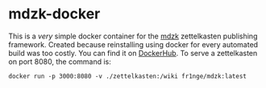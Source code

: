 # mdzk-docker

This is a *very* simple docker container for the
[mdzk](https://github.com/mdzk-rs/mdzk) zettelkasten publishing framework.
Created because reinstalling using docker for every automated build was too
costly.  You can find it on
[DockerHub](https://hub.docker.com/repository/docker/fr1nge/mdzk/).
To serve a zettelkasten on port 8080, the command is:

```
docker run -p 3000:8080 -v ./zettelkasten:/wiki fr1nge/mdzk:latest
```
